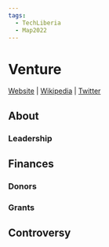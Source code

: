 ```yaml
---
tags:
  - TechLiberia
  - Map2022
---
```

# Venture

[Website]() | [Wikipedia]() |  [Twitter]()

## About

### Leadership

## Finances

### Donors


### Grants


## Controversy

